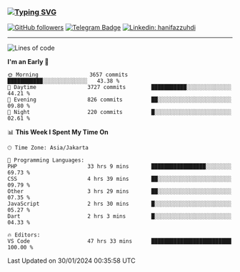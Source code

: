 ### [![Typing SVG](https://readme-typing-svg.herokuapp.com?font=lato&size=22&lines=Hi+There+👋)](https://git.io/typing-svg) 

[![GitHub followers](https://img.shields.io/github/followers/hanifazzuhdi?label=Follow&style=social)](https://github.com/hanifazzuhdi/?tab=follow) 
[![Telegram Badge](https://img.shields.io/badge/-hanif0198-blue?style=social&logo=telegram&link=https://www.t.me/hanif0198/)](https://www.t.me/hanif0198/) 
[![Linkedin: hanifazzuhdi](https://img.shields.io/badge/-hanifazzuhdi-blue?style=flat-square&logo=Linkedin&logoColor=white&link=https://www.linkedin.com/in/hanif-az-zuhdi-69688019b/)](https://www.linkedin.com/in/hanif-az-zuhdi-69688019b/) 

<hr/>

<!--START_SECTION:waka-->
![Lines of code](https://img.shields.io/badge/From%20Hello%20World%20I%27ve%20Written-44.6%20million%20lines%20of%20code-blue)

**I'm an Early 🐤** 

```text
🌞 Morning                3657 commits        ███████████░░░░░░░░░░░░░░   43.38 % 
🌆 Daytime                3727 commits        ███████████░░░░░░░░░░░░░░   44.21 % 
🌃 Evening                826 commits         ██░░░░░░░░░░░░░░░░░░░░░░░   09.80 % 
🌙 Night                  220 commits         █░░░░░░░░░░░░░░░░░░░░░░░░   02.61 % 
```


📊 **This Week I Spent My Time On** 

```text
🕑︎ Time Zone: Asia/Jakarta

💬 Programming Languages: 
PHP                      33 hrs 9 mins       █████████████████░░░░░░░░   69.73 % 
CSS                      4 hrs 39 mins       ██░░░░░░░░░░░░░░░░░░░░░░░   09.79 % 
Other                    3 hrs 29 mins       ██░░░░░░░░░░░░░░░░░░░░░░░   07.35 % 
JavaScript               2 hrs 30 mins       █░░░░░░░░░░░░░░░░░░░░░░░░   05.27 % 
Dart                     2 hrs 3 mins        █░░░░░░░░░░░░░░░░░░░░░░░░   04.33 % 

🔥 Editors: 
VS Code                  47 hrs 33 mins      █████████████████████████   100.00 % 
```


 Last Updated on 30/01/2024 00:35:58 UTC
<!--END_SECTION:waka-->
